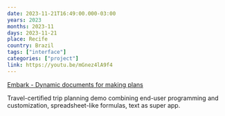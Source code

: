 ```yaml
---
date: 2023-11-21T16:49:00.000-03:00
years: 2023
months: 2023-11
days: 2023-11-21
place: Recife
country: Brazil
tags: ["interface"]
categories: ["project"]
link: https://youtu.be/mGnez4lA9f4
---
```

[Embark - Dynamic documents for making plans](https://youtu.be/mGnez4lA9f4)

Travel-certified trip planning demo combining end-user programming and customization, spreadsheet-like formulas, text as super app.
